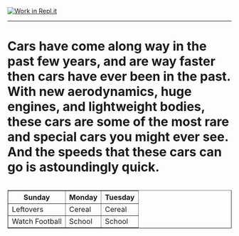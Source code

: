 [![Work in Repl.it](https://classroom.github.com/assets/work-in-replit-14baed9a392b3a25080506f3b7b6d57f295ec2978f6f33ec97e36a161684cbe9.svg)](https://classroom.github.com/online_ide?assignment_repo_id=3342028&assignment_repo_type=AssignmentRepo)
<!DOCTYPE html>
<html>
  <head>
  <titleFastest Road Legal Cars.<title>
  <head>
  <hr>
    <Body>
    <h1>  Cars have come along way in the past few years, and are way faster then cars have ever been in the past.  With new aerodynamics, huge engines, and lightweight bodies, these cars are some of the most rare and special cars you might ever see.  And the speeds that these cars can go is astoundingly quick. </h1>
  <table>
      <table border="1">
        <tr>
          <th>Sunday</th>
          <th>Monday</th>
          <th>Tuesday</th>
        </tr>
        <tr>
            <td>Leftovers</td>
            <td>Cereal</td>
            <td>Cereal</td>
        </tr>
            <tr>
                <td>Watch Football</td>
                <td>School</td>
                <td>School</td>
             </tr>
         <table>
                
